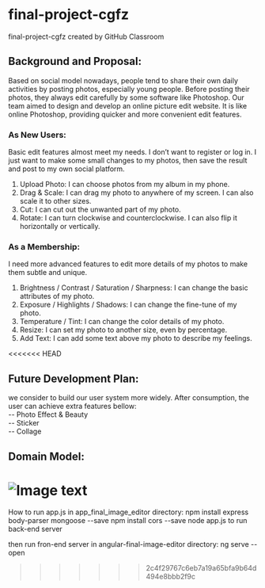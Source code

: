 # final-project-cgfz
final-project-cgfz created by GitHub Classroom
## Background and Proposal:
Based on social model nowadays, people tend to share their own daily activities by posting photos, especially young people. Before posting their photos, they always edit carefully by some software like Photoshop. Our team aimed to design and develop an online picture edit website. It is like online Photoshop, providing quicker and more convenient edit features. 

### As New Users:
Basic edit features almost meet my needs. I don’t want to register or log in. I just want to make some small changes to my photos, then save the result and post to my own social platform.
1. Upload Photo: I can choose photos from my album in my phone. 
2. Drag & Scale: I can drag my photo to anywhere of my screen. I can also scale it to other sizes.
3. Cut: I can cut out the unwanted part of my photo.
4. Rotate: I can turn clockwise and counterclockwise. I can also flip it horizontally or vertically.

### As a Membership:
I need more advanced features to edit more details of my photos to make them subtle and unique.
1. Brightness / Contrast / Saturation / Sharpness: I can change the basic attributes of my photo.
2. Exposure / Highlights / Shadows: I can change the fine-tune of my photo.
3. Temperature / Tint: I can change the color details of my photo.
4. Resize: I can set my photo to another size, even by percentage.
5. Add Text: I can add some text above my photo to describe my feelings.

<<<<<<< HEAD
## Future Development Plan:
we consider to build our user system more widely. After consumption, the user can achieve extra features bellow:<br/>
-- Photo Effect & Beauty<br/>
-- Sticker<br/>
-- Collage<br/>
## Domain Model:
![Image text](https://github.com/neu-mis-info6150-fall-2018/final-project-cgfz/blob/master/domain_model_image/domain_model.svg)
=======


How to run app.js
in app_final_image_editor directory:
npm install express body-parser mongoose --save
npm install cors --save
node app.js to run back-end server

then run fron-end server in angular-final-image-editor directory:
ng serve --open

>>>>>>> 2c4f29767c6eb7a19a65bfa9b64d494e8bbb2f9c
